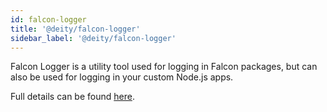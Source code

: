 ```yaml
---
id: falcon-logger
title: '@deity/falcon-logger'
sidebar_label: '@deity/falcon-logger'
---
```


Falcon Logger is a utility tool used for logging in Falcon packages, but can also be used for logging in your custom Node.js apps.

Full details can be found [here](/docs/v2019/platform/miscellaneous/falcon-logger).
